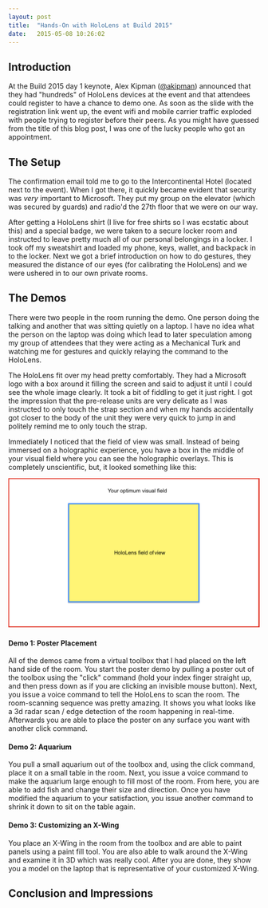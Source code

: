 ```yaml
---
layout: post
title:  "Hands-On with HoloLens at Build 2015"
date:   2015-05-08 10:26:02
---
```


## Introduction
At the Build 2015 day 1 keynote, Alex Kipman ([@akipman](https://twitter.com/akipman)) announced that they had "hundreds" of HoloLens devices at the event and that attendees could register to have a chance to demo one.  As soon as the slide with the registration link went up, the event wifi and mobile carrier traffic exploded with people trying to register before their peers.  As you might have guessed from the title of this blog post, I was one of the lucky people who got an appointment.

## The Setup
The confirmation email told me to go to the Intercontinental Hotel (located next to the event).  When I got there, it quickly became evident that security was *very* important to Microsoft.  They put my group on the elevator (which was secured by guards) and radio'd the 27th floor that we were on our way.

After getting a HoloLens shirt (I live for free shirts so I was ecstatic about this) and a special badge, we were taken to a secure locker room and instructed to leave pretty much all of our personal belongings in a locker.  I took off my sweatshirt and loaded my phone, keys, wallet, and backpack in to the locker.  Next we got a brief introduction on how to do gestures, they measured the distance of our eyes (for calibrating the HoloLens) and we were ushered in to our own private rooms.

## The Demos
There were two people in the room running the demo.  One person doing the talking and another that was sitting quietly on a laptop.  I have no idea what the person on the laptop was doing which lead to later speculation among my group of attendees that they were acting as a Mechanical Turk and watching me for gestures and quickly relaying the command to the HoloLens.

The HoloLens fit over my head pretty comfortably.  They had a Microsoft logo with a box around it filling the screen and said to adjust it until I could see the whole image clearly.  It took a bit of fiddling to get it just right.  I got the impression that the pre-release units are very delicate as I was instructed to only touch the strap section and when my hands accidentally got closer to the body of the unit they were very quick to jump in and politely remind me to only touch the strap.

Immediately I noticed that the field of view was small.  Instead of being immersed on a holographic experience, you have a box in the middle of your visual field where you can see the holographic overlays.  This is completely unscientific, but, it looked something like this:

![HoloLens field of view](/images/2015/HoloLens-field-of-view.png)

#### Demo 1: Poster Placement
All of the demos came from a virtual toolbox that I had placed on the left hand side of the room.  You start the poster demo by pulling a poster out of the toolbox using the "click" command (hold your index finger straight up, and then press down as if you are clicking an invisible mouse button).  Next, you issue a voice command to tell the HoloLens to scan the room.  The room-scanning sequence was pretty amazing.  It shows you what looks like a 3d radar scan / edge detection of the room happening in real-time.  Afterwards you are able to place the poster on any surface you want with another click command.

#### Demo 2: Aquarium
You pull a small aquarium out of the toolbox and, using the click command, place it on a small table in the room.  Next, you issue a voice command to make the aquarium large enough to fill most of the room.  From here, you are able to add fish and change their size and direction.  Once you have modified the aquarium to your satisfaction, you issue another command to shrink it down to sit on the table again.

#### Demo 3: Customizing an X-Wing
You place an X-Wing in the room from the toolbox and are able to paint panels using a paint fill tool.  You are also able to walk around the X-Wing and examine it in 3D which was really cool.  After you are done, they show you a model on the laptop that is representative of your customized X-Wing.

## Conclusion and Impressions
